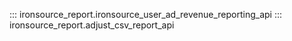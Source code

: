 ::: ironsource_report.ironsource_user_ad_revenue_reporting_api
::: ironsource_report.adjust_csv_report_api

